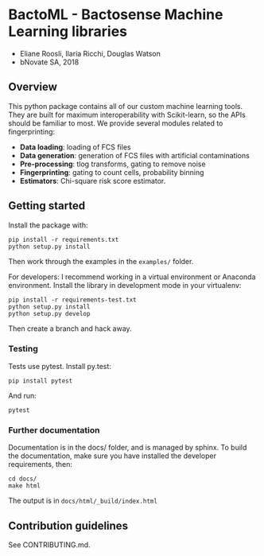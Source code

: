 # BactoML - Bactosense Machine Learning libraries

* Eliane Roosli, Ilaria Ricchi, Douglas Watson
* bNovate SA, 2018

## Overview

This python package contains all of our custom machine learning tools. They are built for maximum interoperability with Scikit-learn, so the APIs should be familiar to most. We provide several modules related to fingerprinting:

- **Data loading**: loading of FCS files
- **Data generation**: generation of FCS files with artificial contaminations
- **Pre-processing**: tlog transforms, gating to remove noise
- **Fingerprinting**: gating to count cells, probability binning
- **Estimators**: Chi-square risk score estimator.

## Getting started

Install the package with:

```
pip install -r requirements.txt
python setup.py install
```

Then work through the examples in the `examples/` folder.

For developers: I recommend working in a virtual environment or Anaconda environment. Install the library in development mode in your virtualenv:

```
pip install -r requirements-test.txt
python setup.py install
python setup.py develop
```

Then create a branch and hack away. 

### Testing

Tests use pytest. Install py.test:

```
pip install pytest
```

And run:

```
pytest
```

### Further documentation

Documentation is in the docs/ folder, and is managed by sphinx. To build the documentation, make sure you have installed the developer requirements, then:

```
cd docs/
make html
```

The output is in `docs/html/_build/index.html`

## Contribution guidelines

See CONTRIBUTING.md.